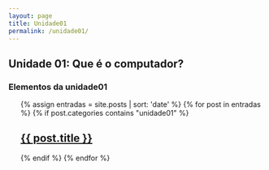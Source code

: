 ```yaml
---
layout: page
title: Unidade01
permalink: /unidade01/
---
```

Unidade 01: Que é o computador? 
--- 

<h3>Elementos da unidade01</h3>

<ul>
{% assign entradas = site.posts | sort: 'date' %}
  {% for post in entradas %}
   {% if post.categories contains "unidade01" %}
            <h2><a href="{{ post.url }}">{{ post.title }}</a></h2>
   {% endif %}
  {% endfor %}
</ul>